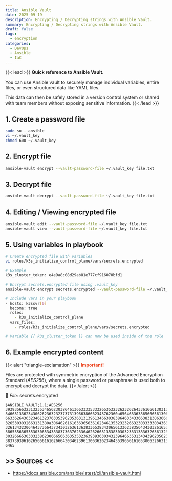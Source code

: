 ```yaml
---
title: Ansible Vault
date: 2025-09-19
description: Encrypting / Decrypting strings with Ansible Vault.
summary: Encrypting / Decrypting strings with Ansible Vault.
draft: false
tags:
  - encryption
categories:
  - DevOps
  - Ansible
  - IaC
---
```


{{< lead >}}
**Quick reference to Ansible Vault.**

You can use Ansible vault to securely manage individual variables, entire files, or even structured data like YAML files. 

This data can then be safely stored in a version control system or shared with team members without exposing sensitive information.
{{< /lead >}}
## 1. Create a password file

```bash
sudo su - ansible
vi ~/.vault_key
chmod 600 ~/.vault_key
```
## 2. Encrypt file

```bash
ansible-vault encrypt --vault-password-file ~/.vault_key file.txt
```
## 3. Decrypt file

```bash
ansible-vault decrypt --vault-password-file ~/.vault_key file.txt
```
## 4. Editing / Viewing encrypted file

```bash
ansible-vault edit --vault-password-file ~/.vault_key file.txt
ansible-vault view --vault-password-file ~/.vault_key file.txt
```
## 5. Using variables in playbook

```bash
# Create encrypted file with variables
vi roles/k3s_initialize_control_plane/vars/secrets.encrypted

# Example
k3s_cluster_token: e4e9a8c08d29ab81e777cf916070bfd1

# Encrypt secrets.encrypted file using .vault_key
ansible-vault encrypt secrets.encrypted --vault-password-file ~/.vault_key

# Include vars in your playbook
- hosts: k3ssvr[0]
  become: true
  roles:
    - k3s_initialize_control_plane
  vars_files:
    - roles/k3s_initialize_control_plane/vars/secrets.encrypted

# Variable {{ k3s_cluster_token }} can now be used inside of the role
```
## 6. Example encrypted content

{{< alert "triangle-exclamation" >}}
<font color=#EB4925><b>Important!</b></font>

Files are protected with symmetric encryption of the Advanced Encryption Standard (_AES256_), where a single password or passphrase is used both to encrypt and decrypt the data.
{{< /alert >}}

📄 _File:_ secrets.encrypted

```shell
$ANSIBLE_VAULT;1.1;AES256
39393566323132353465623038646136633335333265353232623262643361666130313164656561
3466313362343062623632323737313966386662343762360a656463363865666561306138623634
66336264363234613237633539623536313139613466303838646334336638313063666630663034
3265303032663131380a306462616163636563616234613532323266323033333034363932356565
32613432306464373664373430326361363833653834306561336238356434303261653136646636
38653563653530306534383837363762336462626631353830303233313836326361323765326230
30326665303332386230666566363535323639393630343239646635313434396235623938313431
38373939616265656161626664303462396130636262346435396561616530663266313938633536
6465
```
## >> Sources <<

- https://docs.ansible.com/ansible/latest/cli/ansible-vault.html